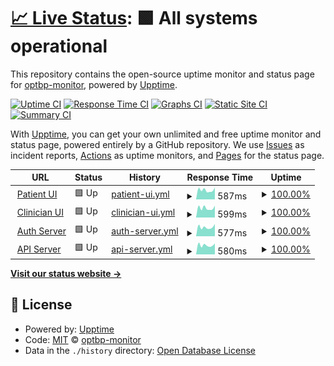 # [📈 Live Status](https://monitor.optbp.com): <!--live status--> **🟩 All systems operational**

This repository contains the open-source uptime monitor and status page for [optbp-monitor](https://monitor.optbp.com), powered by [Upptime](https://github.com/upptime/upptime).

[![Uptime CI](https://github.com/optbp-monitor/optbp-monitor/workflows/Uptime%20CI/badge.svg)](https://github.com/optbp-monitor/optbp-monitor/actions?query=workflow%3A%22Uptime+CI%22)
[![Response Time CI](https://github.com/optbp-monitor/optbp-monitor/workflows/Response%20Time%20CI/badge.svg)](https://github.com/optbp-monitor/optbp-monitor/actions?query=workflow%3A%22Response+Time+CI%22)
[![Graphs CI](https://github.com/optbp-monitor/optbp-monitor/workflows/Graphs%20CI/badge.svg)](https://github.com/optbp-monitor/optbp-monitor/actions?query=workflow%3A%22Graphs+CI%22)
[![Static Site CI](https://github.com/optbp-monitor/optbp-monitor/workflows/Static%20Site%20CI/badge.svg)](https://github.com/optbp-monitor/optbp-monitor/actions?query=workflow%3A%22Static+Site+CI%22)
[![Summary CI](https://github.com/optbp-monitor/optbp-monitor/workflows/Summary%20CI/badge.svg)](https://github.com/optbp-monitor/optbp-monitor/actions?query=workflow%3A%22Summary+CI%22)

With [Upptime](https://upptime.js.org), you can get your own unlimited and free uptime monitor and status page, powered entirely by a GitHub repository. We use [Issues](https://github.com/optbp-monitor/optbp-monitor/issues) as incident reports, [Actions](https://github.com/optbp-monitor/optbp-monitor/actions) as uptime monitors, and [Pages](https://monitor.optbp.com) for the status page.

<!--start: status pages-->
<!-- This summary is generated by Upptime (https://github.com/upptime/upptime) -->
<!-- Do not edit this manually, your changes will be overwritten -->
<!-- prettier-ignore -->
| URL | Status | History | Response Time | Uptime |
| --- | ------ | ------- | ------------- | ------ |
| <img alt="" src="https://icons.duckduckgo.com/ip3/pt.optbp.com.ico" height="13"> [Patient UI](https://pt.optbp.com/) | 🟩 Up | [patient-ui.yml](https://github.com/optbp-monitor/optbp-monitor/commits/HEAD/history/patient-ui.yml) | <details><summary><img alt="Response time graph" src="./graphs/patient-ui/response-time-week.png" height="20"> 587ms</summary><br><a href="https://monitor.optbp.com/history/patient-ui"><img alt="Response time 579" src="https://img.shields.io/endpoint?url=https%3A%2F%2Fraw.githubusercontent.com%2Foptbp-monitor%2Foptbp-monitor%2FHEAD%2Fapi%2Fpatient-ui%2Fresponse-time.json"></a><br><a href="https://monitor.optbp.com/history/patient-ui"><img alt="24-hour response time 746" src="https://img.shields.io/endpoint?url=https%3A%2F%2Fraw.githubusercontent.com%2Foptbp-monitor%2Foptbp-monitor%2FHEAD%2Fapi%2Fpatient-ui%2Fresponse-time-day.json"></a><br><a href="https://monitor.optbp.com/history/patient-ui"><img alt="7-day response time 587" src="https://img.shields.io/endpoint?url=https%3A%2F%2Fraw.githubusercontent.com%2Foptbp-monitor%2Foptbp-monitor%2FHEAD%2Fapi%2Fpatient-ui%2Fresponse-time-week.json"></a><br><a href="https://monitor.optbp.com/history/patient-ui"><img alt="30-day response time 567" src="https://img.shields.io/endpoint?url=https%3A%2F%2Fraw.githubusercontent.com%2Foptbp-monitor%2Foptbp-monitor%2FHEAD%2Fapi%2Fpatient-ui%2Fresponse-time-month.json"></a><br><a href="https://monitor.optbp.com/history/patient-ui"><img alt="1-year response time 593" src="https://img.shields.io/endpoint?url=https%3A%2F%2Fraw.githubusercontent.com%2Foptbp-monitor%2Foptbp-monitor%2FHEAD%2Fapi%2Fpatient-ui%2Fresponse-time-year.json"></a></details> | <details><summary><a href="https://monitor.optbp.com/history/patient-ui">100.00%</a></summary><a href="https://monitor.optbp.com/history/patient-ui"><img alt="All-time uptime 99.99%" src="https://img.shields.io/endpoint?url=https%3A%2F%2Fraw.githubusercontent.com%2Foptbp-monitor%2Foptbp-monitor%2FHEAD%2Fapi%2Fpatient-ui%2Fuptime.json"></a><br><a href="https://monitor.optbp.com/history/patient-ui"><img alt="24-hour uptime 100.00%" src="https://img.shields.io/endpoint?url=https%3A%2F%2Fraw.githubusercontent.com%2Foptbp-monitor%2Foptbp-monitor%2FHEAD%2Fapi%2Fpatient-ui%2Fuptime-day.json"></a><br><a href="https://monitor.optbp.com/history/patient-ui"><img alt="7-day uptime 100.00%" src="https://img.shields.io/endpoint?url=https%3A%2F%2Fraw.githubusercontent.com%2Foptbp-monitor%2Foptbp-monitor%2FHEAD%2Fapi%2Fpatient-ui%2Fuptime-week.json"></a><br><a href="https://monitor.optbp.com/history/patient-ui"><img alt="30-day uptime 100.00%" src="https://img.shields.io/endpoint?url=https%3A%2F%2Fraw.githubusercontent.com%2Foptbp-monitor%2Foptbp-monitor%2FHEAD%2Fapi%2Fpatient-ui%2Fuptime-month.json"></a><br><a href="https://monitor.optbp.com/history/patient-ui"><img alt="1-year uptime 100.00%" src="https://img.shields.io/endpoint?url=https%3A%2F%2Fraw.githubusercontent.com%2Foptbp-monitor%2Foptbp-monitor%2FHEAD%2Fapi%2Fpatient-ui%2Fuptime-year.json"></a></details>
| <img alt="" src="https://icons.duckduckgo.com/ip3/clin.optbp.com.ico" height="13"> [Clinician UI](https://clin.optbp.com/) | 🟩 Up | [clinician-ui.yml](https://github.com/optbp-monitor/optbp-monitor/commits/HEAD/history/clinician-ui.yml) | <details><summary><img alt="Response time graph" src="./graphs/clinician-ui/response-time-week.png" height="20"> 599ms</summary><br><a href="https://monitor.optbp.com/history/clinician-ui"><img alt="Response time 599" src="https://img.shields.io/endpoint?url=https%3A%2F%2Fraw.githubusercontent.com%2Foptbp-monitor%2Foptbp-monitor%2FHEAD%2Fapi%2Fclinician-ui%2Fresponse-time.json"></a><br><a href="https://monitor.optbp.com/history/clinician-ui"><img alt="24-hour response time 743" src="https://img.shields.io/endpoint?url=https%3A%2F%2Fraw.githubusercontent.com%2Foptbp-monitor%2Foptbp-monitor%2FHEAD%2Fapi%2Fclinician-ui%2Fresponse-time-day.json"></a><br><a href="https://monitor.optbp.com/history/clinician-ui"><img alt="7-day response time 599" src="https://img.shields.io/endpoint?url=https%3A%2F%2Fraw.githubusercontent.com%2Foptbp-monitor%2Foptbp-monitor%2FHEAD%2Fapi%2Fclinician-ui%2Fresponse-time-week.json"></a><br><a href="https://monitor.optbp.com/history/clinician-ui"><img alt="30-day response time 1150" src="https://img.shields.io/endpoint?url=https%3A%2F%2Fraw.githubusercontent.com%2Foptbp-monitor%2Foptbp-monitor%2FHEAD%2Fapi%2Fclinician-ui%2Fresponse-time-month.json"></a><br><a href="https://monitor.optbp.com/history/clinician-ui"><img alt="1-year response time 626" src="https://img.shields.io/endpoint?url=https%3A%2F%2Fraw.githubusercontent.com%2Foptbp-monitor%2Foptbp-monitor%2FHEAD%2Fapi%2Fclinician-ui%2Fresponse-time-year.json"></a></details> | <details><summary><a href="https://monitor.optbp.com/history/clinician-ui">100.00%</a></summary><a href="https://monitor.optbp.com/history/clinician-ui"><img alt="All-time uptime 99.99%" src="https://img.shields.io/endpoint?url=https%3A%2F%2Fraw.githubusercontent.com%2Foptbp-monitor%2Foptbp-monitor%2FHEAD%2Fapi%2Fclinician-ui%2Fuptime.json"></a><br><a href="https://monitor.optbp.com/history/clinician-ui"><img alt="24-hour uptime 100.00%" src="https://img.shields.io/endpoint?url=https%3A%2F%2Fraw.githubusercontent.com%2Foptbp-monitor%2Foptbp-monitor%2FHEAD%2Fapi%2Fclinician-ui%2Fuptime-day.json"></a><br><a href="https://monitor.optbp.com/history/clinician-ui"><img alt="7-day uptime 100.00%" src="https://img.shields.io/endpoint?url=https%3A%2F%2Fraw.githubusercontent.com%2Foptbp-monitor%2Foptbp-monitor%2FHEAD%2Fapi%2Fclinician-ui%2Fuptime-week.json"></a><br><a href="https://monitor.optbp.com/history/clinician-ui"><img alt="30-day uptime 100.00%" src="https://img.shields.io/endpoint?url=https%3A%2F%2Fraw.githubusercontent.com%2Foptbp-monitor%2Foptbp-monitor%2FHEAD%2Fapi%2Fclinician-ui%2Fuptime-month.json"></a><br><a href="https://monitor.optbp.com/history/clinician-ui"><img alt="1-year uptime 100.00%" src="https://img.shields.io/endpoint?url=https%3A%2F%2Fraw.githubusercontent.com%2Foptbp-monitor%2Foptbp-monitor%2FHEAD%2Fapi%2Fclinician-ui%2Fuptime-year.json"></a></details>
| <img alt="" src="https://icons.duckduckgo.com/ip3/auth.optbp.com.ico" height="13"> [Auth Server](https://auth.optbp.com/Account/LoginWithPasscode) | 🟩 Up | [auth-server.yml](https://github.com/optbp-monitor/optbp-monitor/commits/HEAD/history/auth-server.yml) | <details><summary><img alt="Response time graph" src="./graphs/auth-server/response-time-week.png" height="20"> 577ms</summary><br><a href="https://monitor.optbp.com/history/auth-server"><img alt="Response time 680" src="https://img.shields.io/endpoint?url=https%3A%2F%2Fraw.githubusercontent.com%2Foptbp-monitor%2Foptbp-monitor%2FHEAD%2Fapi%2Fauth-server%2Fresponse-time.json"></a><br><a href="https://monitor.optbp.com/history/auth-server"><img alt="24-hour response time 773" src="https://img.shields.io/endpoint?url=https%3A%2F%2Fraw.githubusercontent.com%2Foptbp-monitor%2Foptbp-monitor%2FHEAD%2Fapi%2Fauth-server%2Fresponse-time-day.json"></a><br><a href="https://monitor.optbp.com/history/auth-server"><img alt="7-day response time 577" src="https://img.shields.io/endpoint?url=https%3A%2F%2Fraw.githubusercontent.com%2Foptbp-monitor%2Foptbp-monitor%2FHEAD%2Fapi%2Fauth-server%2Fresponse-time-week.json"></a><br><a href="https://monitor.optbp.com/history/auth-server"><img alt="30-day response time 561" src="https://img.shields.io/endpoint?url=https%3A%2F%2Fraw.githubusercontent.com%2Foptbp-monitor%2Foptbp-monitor%2FHEAD%2Fapi%2Fauth-server%2Fresponse-time-month.json"></a><br><a href="https://monitor.optbp.com/history/auth-server"><img alt="1-year response time 662" src="https://img.shields.io/endpoint?url=https%3A%2F%2Fraw.githubusercontent.com%2Foptbp-monitor%2Foptbp-monitor%2FHEAD%2Fapi%2Fauth-server%2Fresponse-time-year.json"></a></details> | <details><summary><a href="https://monitor.optbp.com/history/auth-server">100.00%</a></summary><a href="https://monitor.optbp.com/history/auth-server"><img alt="All-time uptime 98.14%" src="https://img.shields.io/endpoint?url=https%3A%2F%2Fraw.githubusercontent.com%2Foptbp-monitor%2Foptbp-monitor%2FHEAD%2Fapi%2Fauth-server%2Fuptime.json"></a><br><a href="https://monitor.optbp.com/history/auth-server"><img alt="24-hour uptime 100.00%" src="https://img.shields.io/endpoint?url=https%3A%2F%2Fraw.githubusercontent.com%2Foptbp-monitor%2Foptbp-monitor%2FHEAD%2Fapi%2Fauth-server%2Fuptime-day.json"></a><br><a href="https://monitor.optbp.com/history/auth-server"><img alt="7-day uptime 100.00%" src="https://img.shields.io/endpoint?url=https%3A%2F%2Fraw.githubusercontent.com%2Foptbp-monitor%2Foptbp-monitor%2FHEAD%2Fapi%2Fauth-server%2Fuptime-week.json"></a><br><a href="https://monitor.optbp.com/history/auth-server"><img alt="30-day uptime 100.00%" src="https://img.shields.io/endpoint?url=https%3A%2F%2Fraw.githubusercontent.com%2Foptbp-monitor%2Foptbp-monitor%2FHEAD%2Fapi%2Fauth-server%2Fuptime-month.json"></a><br><a href="https://monitor.optbp.com/history/auth-server"><img alt="1-year uptime 99.99%" src="https://img.shields.io/endpoint?url=https%3A%2F%2Fraw.githubusercontent.com%2Foptbp-monitor%2Foptbp-monitor%2FHEAD%2Fapi%2Fauth-server%2Fuptime-year.json"></a></details>
| <img alt="" src="https://icons.duckduckgo.com/ip3/api.optbp.com.ico" height="13"> [API Server](https://api.optbp.com/api/practice/additionaldetails/) | 🟩 Up | [api-server.yml](https://github.com/optbp-monitor/optbp-monitor/commits/HEAD/history/api-server.yml) | <details><summary><img alt="Response time graph" src="./graphs/api-server/response-time-week.png" height="20"> 580ms</summary><br><a href="https://monitor.optbp.com/history/api-server"><img alt="Response time 668" src="https://img.shields.io/endpoint?url=https%3A%2F%2Fraw.githubusercontent.com%2Foptbp-monitor%2Foptbp-monitor%2FHEAD%2Fapi%2Fapi-server%2Fresponse-time.json"></a><br><a href="https://monitor.optbp.com/history/api-server"><img alt="24-hour response time 690" src="https://img.shields.io/endpoint?url=https%3A%2F%2Fraw.githubusercontent.com%2Foptbp-monitor%2Foptbp-monitor%2FHEAD%2Fapi%2Fapi-server%2Fresponse-time-day.json"></a><br><a href="https://monitor.optbp.com/history/api-server"><img alt="7-day response time 580" src="https://img.shields.io/endpoint?url=https%3A%2F%2Fraw.githubusercontent.com%2Foptbp-monitor%2Foptbp-monitor%2FHEAD%2Fapi%2Fapi-server%2Fresponse-time-week.json"></a><br><a href="https://monitor.optbp.com/history/api-server"><img alt="30-day response time 549" src="https://img.shields.io/endpoint?url=https%3A%2F%2Fraw.githubusercontent.com%2Foptbp-monitor%2Foptbp-monitor%2FHEAD%2Fapi%2Fapi-server%2Fresponse-time-month.json"></a><br><a href="https://monitor.optbp.com/history/api-server"><img alt="1-year response time 616" src="https://img.shields.io/endpoint?url=https%3A%2F%2Fraw.githubusercontent.com%2Foptbp-monitor%2Foptbp-monitor%2FHEAD%2Fapi%2Fapi-server%2Fresponse-time-year.json"></a></details> | <details><summary><a href="https://monitor.optbp.com/history/api-server">100.00%</a></summary><a href="https://monitor.optbp.com/history/api-server"><img alt="All-time uptime 98.31%" src="https://img.shields.io/endpoint?url=https%3A%2F%2Fraw.githubusercontent.com%2Foptbp-monitor%2Foptbp-monitor%2FHEAD%2Fapi%2Fapi-server%2Fuptime.json"></a><br><a href="https://monitor.optbp.com/history/api-server"><img alt="24-hour uptime 100.00%" src="https://img.shields.io/endpoint?url=https%3A%2F%2Fraw.githubusercontent.com%2Foptbp-monitor%2Foptbp-monitor%2FHEAD%2Fapi%2Fapi-server%2Fuptime-day.json"></a><br><a href="https://monitor.optbp.com/history/api-server"><img alt="7-day uptime 100.00%" src="https://img.shields.io/endpoint?url=https%3A%2F%2Fraw.githubusercontent.com%2Foptbp-monitor%2Foptbp-monitor%2FHEAD%2Fapi%2Fapi-server%2Fuptime-week.json"></a><br><a href="https://monitor.optbp.com/history/api-server"><img alt="30-day uptime 100.00%" src="https://img.shields.io/endpoint?url=https%3A%2F%2Fraw.githubusercontent.com%2Foptbp-monitor%2Foptbp-monitor%2FHEAD%2Fapi%2Fapi-server%2Fuptime-month.json"></a><br><a href="https://monitor.optbp.com/history/api-server"><img alt="1-year uptime 99.99%" src="https://img.shields.io/endpoint?url=https%3A%2F%2Fraw.githubusercontent.com%2Foptbp-monitor%2Foptbp-monitor%2FHEAD%2Fapi%2Fapi-server%2Fuptime-year.json"></a></details>

<!--end: status pages-->

[**Visit our status website →**](https://monitor.optbp.com)

## 📄 License

- Powered by: [Upptime](https://github.com/upptime/upptime)
- Code: [MIT](./LICENSE) © [optbp-monitor](https://monitor.optbp.com)
- Data in the `./history` directory: [Open Database License](https://opendatacommons.org/licenses/odbl/1-0/)
